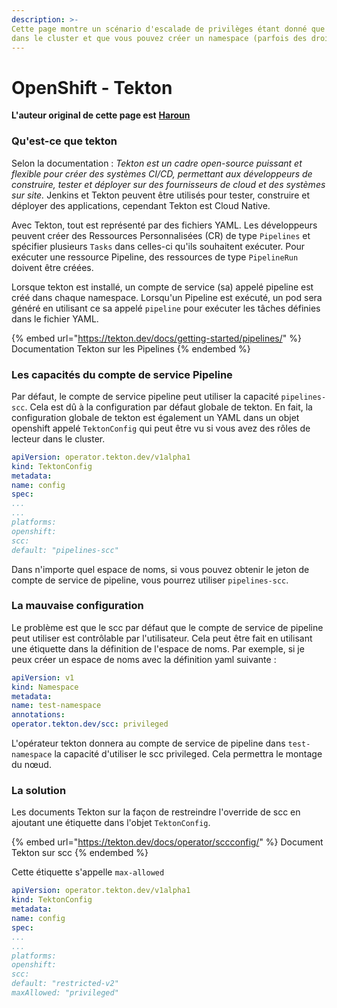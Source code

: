 ```yaml
---
description: >-
Cette page montre un scénario d'escalade de privilèges étant donné que tekton est installé
dans le cluster et que vous pouvez créer un namespace (parfois des droits d'édition suffisent)
---
```


# OpenShift - Tekton

**L'auteur original de cette page est** [**Haroun**](https://www.linkedin.com/in/haroun-al-mounayar-571830211)

### Qu'est-ce que tekton

Selon la documentation : _Tekton est un cadre open-source puissant et flexible pour créer des systèmes CI/CD, permettant aux développeurs de construire, tester et déployer sur des fournisseurs de cloud et des systèmes sur site._ Jenkins et Tekton peuvent être utilisés pour tester, construire et déployer des applications, cependant Tekton est Cloud Native.&#x20;

Avec Tekton, tout est représenté par des fichiers YAML. Les développeurs peuvent créer des Ressources Personnalisées (CR) de type `Pipelines` et spécifier plusieurs `Tasks` dans celles-ci qu'ils souhaitent exécuter. Pour exécuter une ressource Pipeline, des ressources de type `PipelineRun` doivent être créées.

Lorsque tekton est installé, un compte de service (sa) appelé pipeline est créé dans chaque namespace. Lorsqu'un Pipeline est exécuté, un pod sera généré en utilisant ce sa appelé `pipeline` pour exécuter les tâches définies dans le fichier YAML.

{% embed url="https://tekton.dev/docs/getting-started/pipelines/" %}
Documentation Tekton sur les Pipelines
{% endembed %}

### Les capacités du compte de service Pipeline

Par défaut, le compte de service pipeline peut utiliser la capacité `pipelines-scc`. Cela est dû à la configuration par défaut globale de tekton. En fait, la configuration globale de tekton est également un YAML dans un objet openshift appelé `TektonConfig` qui peut être vu si vous avez des rôles de lecteur dans le cluster.
```yaml
apiVersion: operator.tekton.dev/v1alpha1
kind: TektonConfig
metadata:
name: config
spec:
...
...
platforms:
openshift:
scc:
default: "pipelines-scc"
```
Dans n'importe quel espace de noms, si vous pouvez obtenir le jeton de compte de service de pipeline, vous pourrez utiliser `pipelines-scc`.

### La mauvaise configuration

Le problème est que le scc par défaut que le compte de service de pipeline peut utiliser est contrôlable par l'utilisateur. Cela peut être fait en utilisant une étiquette dans la définition de l'espace de noms. Par exemple, si je peux créer un espace de noms avec la définition yaml suivante :
```yaml
apiVersion: v1
kind: Namespace
metadata:
name: test-namespace
annotations:
operator.tekton.dev/scc: privileged
```
L'opérateur tekton donnera au compte de service de pipeline dans `test-namespace` la capacité d'utiliser le scc privileged. Cela permettra le montage du nœud.

### La solution

Les documents Tekton sur la façon de restreindre l'override de scc en ajoutant une étiquette dans l'objet `TektonConfig`.

{% embed url="https://tekton.dev/docs/operator/sccconfig/" %}
Document Tekton sur scc
{% endembed %}

Cette étiquette s'appelle `max-allowed`&#x20;
```yaml
apiVersion: operator.tekton.dev/v1alpha1
kind: TektonConfig
metadata:
name: config
spec:
...
...
platforms:
openshift:
scc:
default: "restricted-v2"
maxAllowed: "privileged"
```

